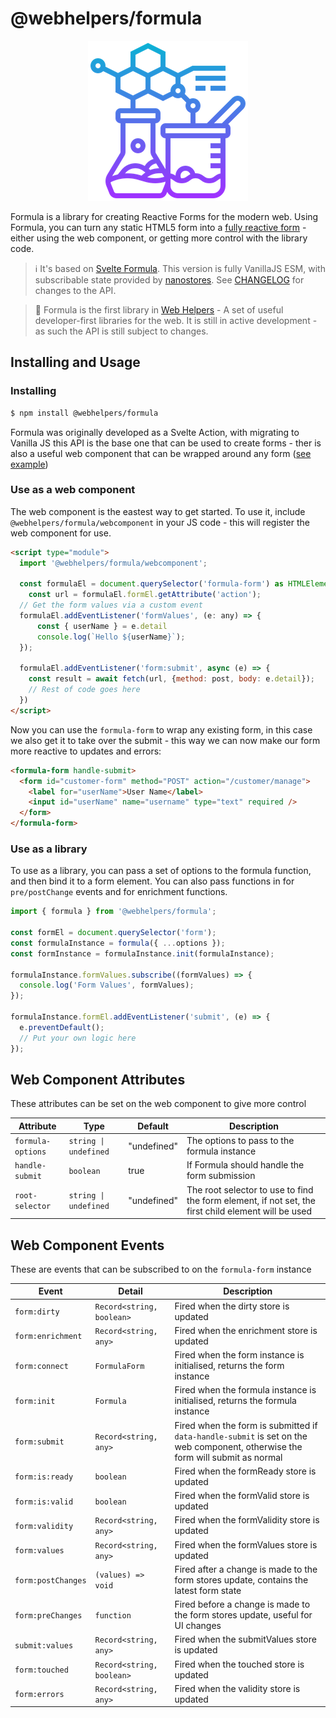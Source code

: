 # @webhelpers/formula

<div style="text-align:center;">
    <img src="./docs/logo_256.png" alt="The logo for Formula">
</div>

Formula is a library for creating Reactive Forms for the modern web. Using Formula, you can turn any static HTML5 form into a [fully reactive form](https://stackblitz.com/edit/vitejs-vite-skkuff?file=index.html) - either using the web component, or getting more control with the library code.

> ℹ️ It's based on [Svelte Formula](https://www.npmjs.com/package/svelte-formula). This version is fully VanillaJS ESM, with subscribable state provided by [nanostores](https://www.npmjs.com/package/nanostores). See [CHANGELOG](./CHANGELOG.md) for changes to the API.

> 🚨 Formula is the first library in [Web Helpers](https://github.com/web-helpers/) - A set of useful developer-first libraries for the web. It is still in active development - as such the API is still subject to changes.

## Installing and Usage

### Installing

```bash
$ npm install @webhelpers/formula
```

Formula was originally developed as a Svelte Action, with migrating to Vanilla JS this API is the base one that can be used to create forms - ther is also a useful web component that can be wrapped around any form ([see example](https://stackblitz.com/edit/vitejs-vite-skkuff?file=index.html))

### Use as a web component

The web component is the eastest way to get started. To use it, include `@webhelpers/formula/webcomponent` in your JS code - this will register the web component for use.

```html
<script type="module">
  import '@webhelpers/formula/webcomponent';

  const formulaEl = document.querySelector('formula-form') as HTMLElement;
    const url = formulaEl.formEl.getAttribute('action');
  // Get the form values via a custom event
  formulaEl.addEventListener('formValues', (e: any) => {
      const { userName } = e.detail
      console.log(`Hello ${userName}`);
  });

  formulaEl.addEventListener('form:submit', async (e) => {
    const result = await fetch(url, {method: post, body: e.detail});
    // Rest of code goes here
  })
</script>
```

Now you can use the `formula-form` to wrap any existing form, in this case we also get it to take over the submit - this way we can now make our form more reactive to updates and errors:

```html
<formula-form handle-submit>
  <form id="customer-form" method="POST" action="/customer/manage">
    <label for="userName">User Name</label>
    <input id="userName" name="username" type="text" required />
  </form>
</formula-form>
```

### Use as a library

To use as a library, you can pass a set of options to the formula function, and then bind it to a form element. You can also pass functions in for `pre/postChange` events and for enrichment functions.

```js
import { formula } from '@webhelpers/formula';

const formEl = document.querySelector('form');
const formulaInstance = formula({ ...options });
const formInstance = formulaInstance.init(formulaInstance);

formulaInstance.formValues.subscribe((formValues) => {
  console.log('Form Values', formValues);
});

formulaInstance.formEl.addEventListener('submit', (e) => {
  e.preventDefault();
  // Put your own logic here
});
```

## Web Component Attributes

These attributes can be set on the web component to give more control

| Attribute         | Type                  | Default     | Description                                                                                         |
| ----------------- | --------------------- | ----------- | --------------------------------------------------------------------------------------------------- |
| `formula-options` | `string \| undefined` | "undefined" | The options to pass to the formula instance                                                         |
| `handle-submit`   | `boolean`             | true        | If Formula should handle the form submission                                                        |
| `root-selector`   | `string \| undefined` | "undefined" | The root selector to use to find the form element, if not set, the first child element will be used |

## Web Component Events

These are events that can be subscribed to on the `formula-form` instance

| Event              | Detail                    | Description                                                                                                                    |
| ------------------ | ------------------------- | ------------------------------------------------------------------------------------------------------------------------------ |
| `form:dirty`       | `Record<string, boolean>` | Fired when the dirty store is updated                                                                                          |
| `form:enrichment`  | `Record<string, any>`     | Fired when the enrichment store is updated                                                                                     |
| `form:connect`     | `FormulaForm`             | Fired when the form instance is initialised, returns the form instance                                                         |
| `form:init`        | `Formula`                 | Fired when the formula instance is initialised, returns the formula instance                                                   |
| `form:submit`      | `Record<string, any>`     | Fired when the form is submitted if `data-handle-submit` is set on the web component, otherwise the form will submit as normal |
| `form:is:ready`    | `boolean`                 | Fired when the formReady store is updated                                                                                      |
| `form:is:valid`    | `boolean`                 | Fired when the formValid store is updated                                                                                      |
| `form:validity`    | `Record<string, any>`     | Fired when the formValidity store is updated                                                                                   |
| `form:values`      | `Record<string, any>`     | Fired when the formValues store is updated                                                                                     |
| `form:postChanges` | `(values) => void`        | Fired after a change is made to the form stores update, contains the latest form state                                         |
| `form:preChanges`  | `function`                | Fired before a change is made to the form stores update, useful for UI changes                                                 |
| `submit:values`    | `Record<string, any>`     | Fired when the submitValues store is updated                                                                                   |
| `form:touched`     | `Record<string, boolean>` | Fired when the touched store is updated                                                                                        |
| `form:errors`      | `Record<string, any>`     | Fired when the validity store is updated                                                                                       |
